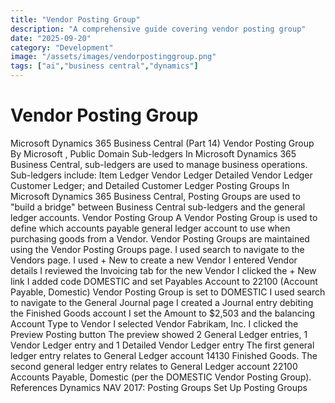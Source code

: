 ```yaml
---
title: "Vendor Posting Group"
description: "A comprehensive guide covering vendor posting group"
date: "2025-09-20"
category: "Development"
image: "/assets/images/vendorpostinggroup.png"
tags: ["ai","business central","dynamics"]
---
```


# Vendor Posting Group

Microsoft Dynamics 365 Business Central (Part 14) Vendor Posting Group By Microsoft , Public Domain Sub-ledgers In Microsoft Dynamics 365 Business Central, sub-ledgers are used to manage business operations. Sub-ledgers include: Item Ledger Vendor Ledger Detailed Vendor Ledger Customer Ledger; and Detailed Customer Ledger Posting Groups In Microsoft Dynamics 365 Business Central, Posting Groups are used to "build a bridge" between Business Central sub-ledgers and the general ledger accounts. Vendor Posting Group A Vendor Posting Group is used to define which accounts payable general ledger account to use when purchasing goods from a Vendor. Vendor Posting Groups are maintained using the Vendor Posting Groups page. I used search to navigate to the Vendors page. I used + New to create a new Vendor I entered Vendor details I reviewed the Invoicing tab for the new Vendor I clicked the + New link I added code DOMESTIC and set Payables Account to 22100 (Account Payable, Domestic) Vendor Posting Group is set to DOMESTIC I used search to navigate to the General Journal page I created a Journal entry debiting the Finished Goods account I set the Amount to $2,503 and the balancing Account Type to Vendor I selected Vendor Fabrikam, Inc. I clicked the Preview Posting button The preview showed 2 General Ledger entries, 1 Vendor Ledger entry and 1 Detailed Vendor Ledger entry The first general ledger entry relates to General Ledger account 14130 Finished Goods. The second general ledger entry relates to General Ledger account 22100 Accounts Payable, Domestic (per the DOMESTIC Vendor Posting Group). References Dynamics NAV 2017: Posting Groups Set Up Posting Groups
